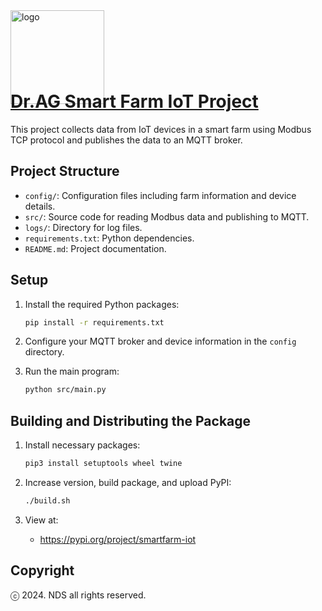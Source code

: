 
<img src="https://data.doctor-ag.com/static/assets/images/brand/drag-logo.png" alt="logo" width="150" height="150" style="margin-bottom: -60px;">

[//]: # (![LOGO]&#40;./drag-logo.png&#41;)

# [Dr.AG Smart Farm IoT Project](http://www.doctor-ag.com/)

This project collects data from IoT devices in a smart farm using Modbus TCP protocol and publishes the data to an MQTT broker.

## Project Structure

- `config/`: Configuration files including farm information and device details.
- `src/`: Source code for reading Modbus data and publishing to MQTT.
- `logs/`: Directory for log files.
- `requirements.txt`: Python dependencies.
- `README.md`: Project documentation.

## Setup

1. Install the required Python packages:
    ```bash
    pip install -r requirements.txt
    ```

2. Configure your MQTT broker and device information in the `config` directory.

3. Run the main program:
    ```bash
    python src/main.py
    ```
   
## Building and Distributing the Package

1. Install necessary packages:
    ```bash
    pip3 install setuptools wheel twine
    ```
   
2. Increase version, build package, and upload PyPI:
    ```bash
    ./build.sh
    ```
   
3. View at:
   - https://pypi.org/project/smartfarm-iot
   
## Copyright

ⓒ 2024. NDS all rights reserved.

